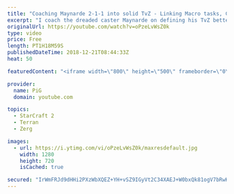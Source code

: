 ```yaml
---
title: "Coaching Maynarde 2-1-1 into solid TvZ - Linking Macro tasks, Consistent Build Orders"
excerpt: "I coach the dreaded caster Maynarde on defining his TvZ better and better and forming habits that will use our APM and attention more efficiently -- Watch live at https://www.twitch.tv/x5_pig"
originalUrl: https://youtube.com/watch?v=oPzeLvWsZ0k
type: video
price: Free
length: PT1H18M59S
publishedDateTime: 2018-12-21T08:44:33Z
heat: 50

featuredContent: "<iframe width=\"800\" height=\"500\" frameborder=\"0\" src=\"https://www.youtube.com/embed/oPzeLvWsZ0k\" allow=\"accelerometer; autoplay; encrypted-media; gyroscope; picture-in-picture\" allowfullscreen></iframe>"

provider:
  name: PiG
  domain: youtube.com

topics:
  - StarCraft 2
  - Terran
  - Zerg

images:
  - url: https://i.ytimg.com/vi/oPzeLvWsZ0k/maxresdefault.jpg
    width: 1280
    height: 720
    isCached: true

secured: "IrWmFRJd9dHHi2PXzWbXQEZ+YH+vSZ9IGyVt2C34XAEJ+W0bxQk81ogV7bRwKpD17R3jiJVOFXZ/JvbLazEz7D0SBw9WdWelelDEFEitKBZKUD3wmNcu0bRtfcfXLX3/P8kXm5gZOu6bzA3OxdX/N+QcnCdayNf3SgzjbIoAQgwkXkNFvFppathwN1gvRyGw+/6/z+jS0/HJjkv7QlkrO4n+4QqJSnPT46R4+Wxinu1W+M9hh4UIMqCQRraLxBkI6R3DRuy/a2Mirhw+qcX8XTNe1rv+bz/GGPmbVDj3sX5TYeXTRK4sg7EZgw4N0pIgyXIhxOSYCMxroVswqegrxacC+Ugx0BRZVQ3G0r59dWR5P/Er8tkl31g9UHYlbX38x47aiCeWGjo2kkmxB1U0SGkxW2bRVRmwYqiOsFypqM8=;FIOzruzd/cH77+677TrTyw=="
---
```


